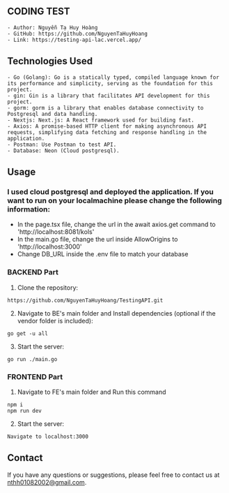 ## CODING TEST
    - Author: Nguyễn Tạ Huy Hoàng  
    - GitHub: https://github.com/NguyenTaHuyHoang  
    - Link: https://testing-api-lac.vercel.app/    
   
## Technologies Used
    - Go (Golang): Go is a statically typed, compiled language known for its performance and simplicity, serving as the foundation for this project.
    - gin: Gin is a library that facilitates API development for this project.
    - gorm: gorm is a library that enables database connectivity to Postgresql and data handling.
    - Nextjs: Next.js: A React framework used for building fast. 
    - Axios: A promise-based HTTP client for making asynchronous API requests, simplifying data fetching and response handling in the application.
    - Postman: Use Postman to test API. 
    - Database: Neon (Cloud postgresql).

## Usage
### I used cloud postgresql and deployed the application. If you want to run on your localmachine please change the following information:
- In the page.tsx file, change the url in the await axios.get command to 'http://localhost:8081/kols'
- In the main.go file, change the url inside AllowOrigins to 'http://localhost:3000'
- Change DB_URL inside the .env file to match your database

### BACKEND Part
1. Clone the repository:
```
https://github.com/NguyenTaHuyHoang/TestingAPI.git
```

2. Navigate to BE's main folder and Install dependencies (optional if the vendor folder is included):
```
go get -u all
```

3. Start the server:

```
go run ./main.go
```

### FRONTEND Part
1. Navigate to FE's main folder and Run this command
```
npm i
npm run dev 
```

2. Start the server:
```
Navigate to localhost:3000 
```

## Contact

If you have any questions or suggestions, please feel free to contact us at nthh01082002@gmail.com. 
